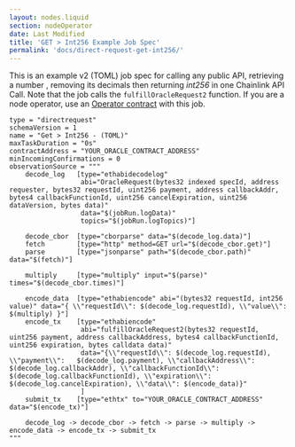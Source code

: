 ```yaml
---
layout: nodes.liquid
section: nodeOperator
date: Last Modified
title: 'GET > Int256 Example Job Spec'
permalink: 'docs/direct-request-get-int256/'
---
```


This is an example v2 (TOML) job spec for calling any public API, retrieving a number , removing its decimals then returning _int256_ in one Chainlink API Call. Note that the job calls the `fulfillOracleRequest2` function. If you are a node operator, use an [Operator contract](https://github.com/smartcontractkit/chainlink/blob/develop/contracts/src/v0.7/Operator.sol) with this job.

```jpv2
type = "directrequest"
schemaVersion = 1
name = "Get > Int256 - (TOML)"
maxTaskDuration = "0s"
contractAddress = "YOUR_ORACLE_CONTRACT_ADDRESS"
minIncomingConfirmations = 0
observationSource = """
    decode_log   [type="ethabidecodelog"
                  abi="OracleRequest(bytes32 indexed specId, address requester, bytes32 requestId, uint256 payment, address callbackAddr, bytes4 callbackFunctionId, uint256 cancelExpiration, uint256 dataVersion, bytes data)"
                  data="$(jobRun.logData)"
                  topics="$(jobRun.logTopics)"]

    decode_cbor  [type="cborparse" data="$(decode_log.data)"]
    fetch        [type="http" method=GET url="$(decode_cbor.get)"]
    parse        [type="jsonparse" path="$(decode_cbor.path)" data="$(fetch)"]

    multiply     [type="multiply" input="$(parse)" times="$(decode_cbor.times)"]

    encode_data  [type="ethabiencode" abi="(bytes32 requestId, int256 value)" data="{ \\"requestId\\": $(decode_log.requestId), \\"value\\": $(multiply) }"]
    encode_tx    [type="ethabiencode"
                  abi="fulfillOracleRequest2(bytes32 requestId, uint256 payment, address callbackAddress, bytes4 callbackFunctionId, uint256 expiration, bytes calldata data)"
                  data="{\\"requestId\\": $(decode_log.requestId), \\"payment\\":   $(decode_log.payment), \\"callbackAddress\\": $(decode_log.callbackAddr), \\"callbackFunctionId\\": $(decode_log.callbackFunctionId), \\"expiration\\": $(decode_log.cancelExpiration), \\"data\\": $(encode_data)}"
                  ]
    submit_tx    [type="ethtx" to="YOUR_ORACLE_CONTRACT_ADDRESS" data="$(encode_tx)"]

    decode_log -> decode_cbor -> fetch -> parse -> multiply -> encode_data -> encode_tx -> submit_tx
"""
```
